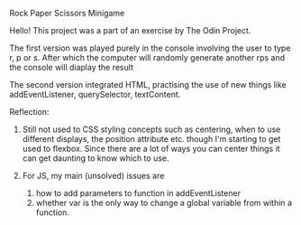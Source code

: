 Rock Paper Scissors Minigame

Hello! This project was a part of an exercise by The Odin Project.

The first version was played purely in the console involving the user to type r, p or s. After which
the computer will randomly generate another rps and the console will diaplay the result

The second version integrated HTML, practising the use of new things like addEventListener, querySelector,
textContent. 

Reflection:
1. Still not used to CSS styling concepts such as centering, when to use different displays, the position attribute etc.
   though I'm starting to get used to flexbox. Since there are a lot of ways you can center things it can get daunting to
   know which to use.

2. For JS, my main (unsolved) issues are 
    1. how to add parameters to function in addEventListener
    2. whether var is the only way to change a global variable from within a function.